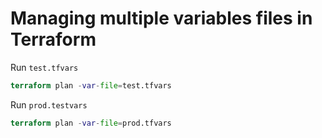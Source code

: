 # Managing multiple variables files in Terraform

Run `test.tfvars`
```tf
terraform plan -var-file=test.tfvars
```

Run `prod.testvars`
```tf
terraform plan -var-file=prod.tfvars
```